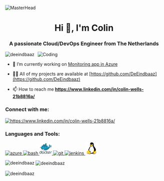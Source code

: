 ![MasterHead](https://media.licdn.com/dms/image/C5616AQG376JraamXZQ/profile-displaybackgroundimage-shrink_200_800/0/1625149958047?e=2147483647&v=beta&t=VKt2dfbg3oZxJGZQox0PbbbihbcSEcZIPCvadvnN9tg)
<h1 align="center">Hi 👋, I'm Colin</h1>
<h3 align="center">A passionate Cloud/DevOps Engineer from The Netherlands</h3>
<img align="right" alt="Coding" width="400" src="https://cdn.dribbble.com/users/720825/screenshots/3253310/slim-jim-_dribbble_-_800x600_.gif">

<p align="left"> <img src="https://komarev.com/ghpvc/?username=deeindbaaz&label=Profile%20views&color=0e75b6&style=flat" alt="deeindbaaz" /> </p>

- 🔭 I’m currently working on [Monitoring app in Azure](https://github.com/DeEindbaaz/monitoring-app-azure)

- 👨‍💻 All of my projects are available at [https://github.com/DeEindbaaz](https://github.com/DeEindbaaz)

- 📫 How to reach me **https://www.linkedin.com/in/colin-wells-21b8816a/**

<h3 align="left">Connect with me:</h3>
<p align="left">
<a href="https://linkedin.com/in/https://www.linkedin.com/in/colin-wells-21b8816a/" target="blank"><img align="center" src="https://raw.githubusercontent.com/rahuldkjain/github-profile-readme-generator/master/src/images/icons/Social/linked-in-alt.svg" alt="https://www.linkedin.com/in/colin-wells-21b8816a/" height="30" width="40" /></a>
</p>

<h3 align="left">Languages and Tools:</h3>
<p align="left"> <a href="https://azure.microsoft.com/en-in/" target="_blank" rel="noreferrer"> <img src="https://www.vectorlogo.zone/logos/microsoft_azure/microsoft_azure-icon.svg" alt="azure" width="40" height="40"/> </a> <a href="https://www.gnu.org/software/bash/" target="_blank" rel="noreferrer"> <img src="https://www.vectorlogo.zone/logos/gnu_bash/gnu_bash-icon.svg" alt="bash" width="40" height="40"/> </a> <a href="https://www.docker.com/" target="_blank" rel="noreferrer"> <img src="https://raw.githubusercontent.com/devicons/devicon/master/icons/docker/docker-original-wordmark.svg" alt="docker" width="40" height="40"/> </a> <a href="https://git-scm.com/" target="_blank" rel="noreferrer"> <img src="https://www.vectorlogo.zone/logos/git-scm/git-scm-icon.svg" alt="git" width="40" height="40"/> </a> <a href="https://www.jenkins.io" target="_blank" rel="noreferrer"> <img src="https://www.vectorlogo.zone/logos/jenkins/jenkins-icon.svg" alt="jenkins" width="40" height="40"/> </a> <a href="https://www.linux.org/" target="_blank" rel="noreferrer"> <img src="https://raw.githubusercontent.com/devicons/devicon/master/icons/linux/linux-original.svg" alt="linux" width="40" height="40"/> </a> </p>

<p><img align="left" src="https://github-readme-stats.vercel.app/api/top-langs?username=deeindbaaz&show_icons=true&locale=en&layout=compact" alt="deeindbaaz" /></p>

<p>&nbsp;<img align="center" src="https://github-readme-stats.vercel.app/api?username=deeindbaaz&show_icons=true&locale=en" alt="deeindbaaz" /></p>

<p><img align="center" src="https://github-readme-streak-stats.herokuapp.com/?user=deeindbaaz&" alt="deeindbaaz" /></p>
